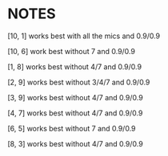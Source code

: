 # NOTES

[10, 1] works best with all the mics and 0.9/0.9

[10, 6] work best without 7 and 0.9/0.9

[1, 8] works best without 4/7 and 0.9/0.9

[2, 9] works best without 3/4/7 and 0.9/0.9

[3, 9] works best without 4/7 and 0.9/0.9

[4, 7] works best without 4/7 and 0.9/0.9

[6, 5] works best without 7 and 0.9/0.9

[8, 3] works best without 4/7 and 0.9/0.9
